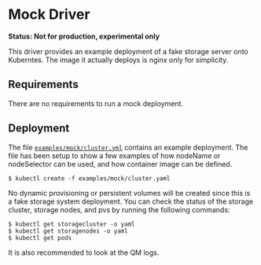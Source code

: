 # Mock Driver

**Status: Not for production, experimental only**

This driver provides an example deployment of a fake storage server onto Kuberntes.
The image it actually deploys is nginx only for simplicity.

## Requirements

There are no requirements to run a mock deployment.

## Deployment

The file [`examples/mock/cluster.yml`](https://github.com/coreos/quartermaster/blob/master/examples/mock/cluster.yaml)
contains an example deployment.  The file has been setup to show a few examples
of how nodeName or nodeSelector can be used, and how container image can be defined.

```
$ kubectl create -f examples/mock/cluster.yaml
```

No dynamic provisioning or persistent volumes will be created since this is a
fake storage system deployment. You can check the status of the storage cluster,
storage nodes, and pvs by running the following commands:

```
$ kubectl get storagecluster -o yaml
$ kubectl get storagenodes -o yaml
$ kubectl get pods
```

It is also recommended to look at the QM logs.
